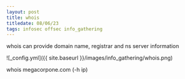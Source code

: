 ```yaml
---
layout: post
title: whois
titledate: 08/06/23
tags: infosec offsec info_gathering
---
```


whois can provide domain name, registrar and ns server information

![_config.yml]({{ site.baseurl }}/images/info_gathering/whois.png)

whois megacorpone.com (-h ip)